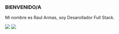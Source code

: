 ### BIENVENIDO/A

<p>Mi nombre es Raul Armas, soy Desarollador Full Stack.</p>
<img src="https://github-readme-stats.vercel.app/api?username=raul4rmas&show_icons=true&theme=tokyonight" /> 
<img src="https://github-readme-stats.vercel.app/api/top-langs/?username=raul4rmas&layout=compact&show_icons=true&theme=tokyonight" />
